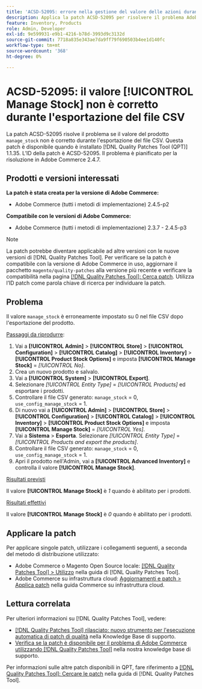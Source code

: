 ```yaml
---
title: 'ACSD-52095: errore nella gestione del valore delle azioni durante l’esportazione del file CSV'
description: Applica la patch ACSD-52095 per risolvere il problema Adobe Commerce in cui il valore delle azioni di gestione del prodotto non è corretto durante l’esportazione del file CSV.
feature: Inventory, Products
role: Admin, Developer
exl-id: 9e599931-e9b1-4216-b78d-3993d9c3132d
source-git-commit: 7718a835e343ae7da9ff79f690503b4ee1d140fc
workflow-type: tm+mt
source-wordcount: '368'
ht-degree: 0%

---
```


# ACSD-52095: il valore [!UICONTROL Manage Stock] non è corretto durante l&#39;esportazione del file CSV

La patch ACSD-52095 risolve il problema se il valore del prodotto `manage_stock` non è corretto durante l&#39;esportazione del file CSV. Questa patch è disponibile quando è installato [!DNL Quality Patches Tool (QPT)] 1.1.35. L’ID della patch è ACSD-52095. Il problema è pianificato per la risoluzione in Adobe Commerce 2.4.7.

## Prodotti e versioni interessati

**La patch è stata creata per la versione di Adobe Commerce:**

* Adobe Commerce (tutti i metodi di implementazione) 2.4.5-p2

**Compatibile con le versioni di Adobe Commerce:**

* Adobe Commerce (tutti i metodi di implementazione) 2.3.7 - 2.4.5-p3

>[!NOTE]
>
>La patch potrebbe diventare applicabile ad altre versioni con le nuove versioni di [!DNL Quality Patches Tool]. Per verificare se la patch è compatibile con la versione di Adobe Commerce in uso, aggiornare il pacchetto `magento/quality-patches` alla versione più recente e verificare la compatibilità nella pagina [[!DNL Quality Patches Tool]: Cerca patch](https://experienceleague.adobe.com/tools/commerce-quality-patches/index.html?lang=it). Utilizza l’ID patch come parola chiave di ricerca per individuare la patch.

## Problema

Il valore `manage_stock` è erroneamente impostato su 0 nel file CSV dopo l&#39;esportazione del prodotto.

<u>Passaggi da riprodurre</u>:

1. Vai a **[!UICONTROL Admin]** > **[!UICONTROL Store]** > **[!UICONTROL Configuration]** > **[!UICONTROL Catalog]** > **[!UICONTROL Inventory]** > **[!UICONTROL Product Stock Options]** e imposta **[!UICONTROL Manage Stock]** = *[!UICONTROL No]*.
1. Crea un nuovo prodotto e salvalo.
1. Vai a **[!UICONTROL System]** > **[!UICONTROL Export]**.
1. Selezionare *[!UICONTROL Entity Type]* = *[!UICONTROL Products]* ed esportare i prodotti.
1. Controllare il file CSV generato: `manage_stock` = 0, `use_config_manage_stock` = 1.
1. Di nuovo vai a **[!UICONTROL Admin]** > **[!UICONTROL Store]** > **[!UICONTROL Configuration]** > **[!UICONTROL Catalog]** > **[!UICONTROL Inventory]** > **[!UICONTROL Product Stock Options]** e imposta **[!UICONTROL Manage Stock]** = *[!UICONTROL Yes]*.
1. Vai a **Sistema** > **Esporta**.
Selezionare *[!UICONTROL Entity Type]* = *[!UICONTROL Products and export the products]*.
1. Controllare il file CSV generato: `manage_stock` = 0, `use_config_manage_stock` = 1.
1. Apri il prodotto nell&#39;Admin, vai a **[!UICONTROL Advanced Inventory]** e controlla il valore **[!UICONTROL Manage Stock]**.

<u>Risultati previsti</u>

Il valore **[!UICONTROL Manage Stock]** è *1* quando è abilitato per i prodotti.

<u>Risultati effettivi</u>

Il valore **[!UICONTROL Manage Stock]** è *0* quando è abilitato per i prodotti.

## Applicare la patch

Per applicare singole patch, utilizzare i collegamenti seguenti, a seconda del metodo di distribuzione utilizzato:

* Adobe Commerce o Magento Open Source locale: [[!DNL Quality Patches Tool] > Utilizzo](<https://experienceleague.adobe.com/docs/commerce-operations/tools/quality-patches-tool/usage.html?lang=it>) nella guida di [!DNL Quality Patches Tool].
* Adobe Commerce su infrastruttura cloud: [Aggiornamenti e patch > Applica patch](https://experienceleague.adobe.com/docs/commerce-cloud-service/user-guide/develop/upgrade/apply-patches.html?lang=it) nella guida Commerce su infrastruttura cloud.

## Lettura correlata

Per ulteriori informazioni su [!DNL Quality Patches Tool], vedere:

* [[!DNL Quality Patches Tool] rilasciato: nuovo strumento per l&#39;esecuzione automatica di patch di qualità](/help/announcements/adobe-commerce-announcements/magento-quality-patches-released-new-tool-to-self-serve-quality-patches.md) nella Knowledge Base di supporto.
* [Verifica se la patch è disponibile per il problema di Adobe Commerce utilizzando  [!DNL Quality Patches Tool]](/help/support-tools/patches-available-in-qpt-tool/check-patch-for-magento-issue-with-magento-quality-patches.md) nella nostra knowledge base di supporto.

Per informazioni sulle altre patch disponibili in QPT, fare riferimento a [[!DNL Quality Patches Tool]: Cercare le patch](<https://experienceleague.adobe.com/tools/commerce-quality-patches/index.html?lang=it>) nella guida di [!DNL Quality Patches Tool].
